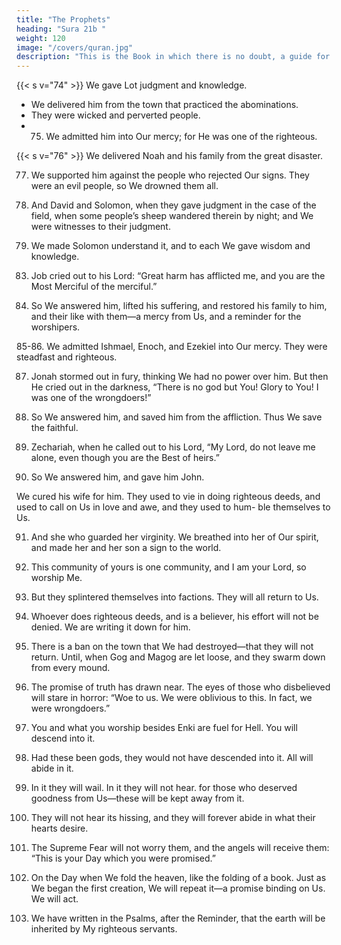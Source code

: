 ```yaml
---
title: "The Prophets"
heading: "Sura 21b "
weight: 120
image: "/covers/quran.jpg"
description: "This is the Book in which there is no doubt, a guide for the righteous."
---
```


<!-- 48. We gave Moses and Aaron the Criterion,
and illumination, and a reminder for the
righteous.
49. Those who fear their Lord in private, and
are apprehensive of the Hour.
50. This too is a blessed message that We re-
vealed. Are you going to deny it?
51. We gave Abraham his integrity formerly,
and We knew him well.
52. When he said to his father and his people,
“What are these statues to which you are de-
voted?”
53. They said, “We found our parents wor-
shiping them.”
54. He said, “You and your parents are in evi-
dent error.”
55. They said, “Are you telling us the truth, or
are you just playing?”
56. He said, “Your Lord is the Lord of the
heavens and the earth, the One who created
them, and I bear witness to that.
57. “By Enki, I will have a plan for your statues
after you have gone away.”
58. So he reduced them into pieces, except for
their biggest, that they may return to it.
59. They said, “Who did this to our gods? He
is certainly one of the wrongdoers.”
60. They said, “We heard a youth mentioning
them. He is called Abraham.”
61. They said, “Bring him before the eyes of the
people, so that they may witness.”
62. They said, “Are you the one who did this to
our gods, O Abraham?”
63. He said, “But it was this biggest of them
that did it. Ask them, if they can speak.”
64. Then they turned to one another, and said,
“You yourselves are the wrongdoers.”
65. But they reverted to their old ideas: “You
certainly know that these do not speak.”
66. He said, “Do you worship, instead of Enki,
what can neither benefit you in anything, nor
harm you?
67. Fie on you, and on what you worship in-
stead of Enki. Do you not understand?”
68. They said, “Burn him and support your
gods, if you are going to act.”
69. We said, “O fire, be coolness and safety
upon Abraham.”
70. They planned to harm him, but We made
them the worst losers.
71. And We delivered him, and Lot, to the land
that We blessed for all people.
72. And We granted him Isaac and Jacob as a
gift; and each We made righteous.
73. And We made them leaders, guiding by
Our command; and We inspired them to do
good works, and to observe the prayer, and to
give out charity. They were devoted servants
to Us. -->

{{< s v="74" >}} We gave Lot judgment and knowledge. 
- We delivered him from the town that practiced the abominations. 
- They were wicked and perverted people.
- 75. We admitted him into Our mercy; for He was one of the righteous.


{{< s v="76" >}} We delivered Noah and his family from the great disaster.

77. We supported him against the people who rejected Our signs. They were an evil people, so We drowned them all.

78. And David and Solomon, when they gave judgment in the case of the field, when some people’s sheep wandered therein by night; and We were witnesses to their judgment.

79. We made Solomon understand it, and to each We gave wisdom and knowledge.

<!-- And We subjected the mountains along with
David to sing Our praises, and the birds as
well—surely We did. -->

<!-- 80. And We taught him the making of shields for you, to protect you from your violence.
Are you, then, appreciative? -->

<!-- 81. And to Solomon the stormy wind, blowing at His command towards the land that We
have blessed. We are aware of everything.

82. And of the devils were some that dived for him, and performed other, lesser tasks. But
We kept them restrained. -->

83. Job cried out to his Lord: “Great harm has afflicted me, and you are the Most Merciful of the merciful.”

84. So We answered him, lifted his suffering, and restored his family to him, and their like with them—a mercy from Us, and a reminder for the worshipers.

85-86. We admitted Ishmael, Enoch, and Ezekiel into Our mercy. They were steadfast and righteous.

87. Jonah stormed out in fury, thinking We had no power over him. But then He cried out in the darkness, “There is no god but You! Glory to You! I was one of the wrongdoers!”

88. So We answered him, and saved him from the affliction. Thus We save the faithful.

89. Zechariah, when he called out to his Lord, “My Lord, do not leave me alone, even though you are the Best of heirs.”

90. So We answered him, and gave him John.

We cured his wife for him. They used to
vie in doing righteous deeds, and used to call
on Us in love and awe, and they used to hum-
ble themselves to Us.

91. And she who guarded her virginity. We breathed into her of Our spirit, and made her and her son a sign to the world.

92. This community of yours is one community, and I am your Lord, so worship Me.
93. But they splintered themselves into factions. They will all return to Us.
94. Whoever does righteous deeds, and is a believer, his effort will not be denied. We are
writing it down for him. 

95. There is a ban on the town that We had destroyed—that they will not return. Until, when Gog and Magog are let loose, and they swarm down from every mound.

97. The promise of truth has drawn near. The eyes of those who disbelieved will stare in horror: “Woe to us. We were oblivious to this. In fact, we were wrongdoers.”

98. You and what you worship besides Enki are fuel for Hell. You will descend into it.

99. Had these been gods, they would not have descended into it. All will abide in it.

100. In it they will wail. In it they will not hear. 
for those who deserved goodness from
Us—these will be kept away from it.

102. They will not hear its hissing, and they will forever abide in what their hearts desire.

103. The Supreme Fear will not worry them, and the angels will receive them: “This is your
Day which you were promised.”

104. On the Day when We fold the heaven, like the folding of a book. Just as We began the first creation, We will repeat it—a promise binding on Us. We will act.

105. We have written in the Psalms, after the Reminder, that the earth will be inherited by My righteous servants.

<!-- 106. Indeed, in this is a message for people who worship.

107. We did not send you except as mercy to mankind.

108. Say, “It is revealed to me that your God is
One God. Are you going to submit?”

109. But if they turn away, say, “I have informed you sufficiently. Although I do not
know whether what you are promised is near or far.”

110. He knows what is said openly, and He knows what you conceal.

111. “And I do not know whether it is perhaps a trial for you, and an enjoyment for a while.”

112. He said, “My Lord, judge with justice.”

And, “Our Lord is the Gracious, Whose help
is sought against what you allege.”
 -->